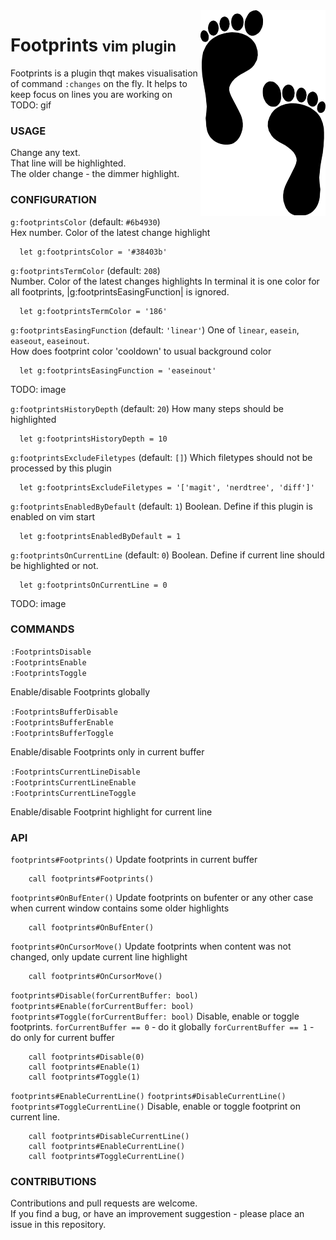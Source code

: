 <img style="float:right" src="readme/footprints.png" />

# Footprints <small>vim plugin</small>

Footprints is a plugin thqt makes visualisation of command `:changes` on the fly.
It helps to keep focus on lines you are working on
TODO: gif

### USAGE
Change any text.  
That line will be highlighted.  
The older change - the dimmer highlight.

### CONFIGURATION
`g:footprintsColor` (default: `#6b4930`)  
Hex number. Color of the latest change highlight
```
  let g:footprintsColor = '#38403b'
```

`g:footprintsTermColor` (default: `208`)  
Number. Color of the latest changes highlights
In terminal it is one color for all footprints,
|g:footprintsEasingFunction| is ignored.
```
  let g:footprintsTermColor = '186'
```

`g:footprintsEasingFunction` (default: `'linear'`)
  One of `linear`, `easein`, `easeout`, `easeinout`.  
  How does footprint color 'cooldown' to usual background color
```
  let g:footprintsEasingFunction = 'easeinout'
```
TODO: image

`g:footprintsHistoryDepth` (default: `20`)
How many steps should be highlighted
```
  let g:footprintsHistoryDepth = 10
```

`g:footprintsExcludeFiletypes` (default: `[]`)
Which filetypes should not be processed by this plugin
```
  let g:footprintsExcludeFiletypes = '['magit', 'nerdtree', 'diff']'
```

`g:footprintsEnabledByDefault` (default: `1`)
Boolean. Define if this plugin is enabled on vim start 
```
  let g:footprintsEnabledByDefault = 1
```

`g:footprintsOnCurrentLine` (default: `0`)
Boolean. Define if current line should be highlighted or not.
```
  let g:footprintsOnCurrentLine = 0
```
TODO: image

### COMMANDS

`:FootprintsDisable`  
`:FootprintsEnable`  
`:FootprintsToggle`  

  Enable/disable Footprints globally  

`:FootprintsBufferDisable`  
`:FootprintsBufferEnable`  
`:FootprintsBufferToggle`  

  Enable/disable Footprints only in current buffer

`:FootprintsCurrentLineDisable`  
`:FootprintsCurrentLineEnable`  
`:FootprintsCurrentLineToggle`  

  Enable/disable Footprint highlight for current line

### API

`footprints#Footprints()`
Update footprints in current buffer
```
    call footprints#Footprints()
```

`footprints#OnBufEnter()`
Update footprints on bufenter or any other case when current window contains some older highlights
```
    call footprints#OnBufEnter()
```

`footprints#OnCursorMove()`
Update footprints when content was not changed, only update current line highlight
```
    call footprints#OnCursorMove()
```

`footprints#Disable(forCurrentBuffer: bool)`
`footprints#Enable(forCurrentBuffer: bool)`
`footprints#Toggle(forCurrentBuffer: bool)`
Disable, enable or toggle footprints.
`forCurrentBuffer == 0` - do it globally
`forCurrentBuffer == 1` - do only for current buffer
```
    call footprints#Disable(0)
    call footprints#Enable(1)
    call footprints#Toggle(1)
```

`footprints#EnableCurrentLine()`
`footprints#DisableCurrentLine()`
`footprints#ToggleCurrentLine()`
    Disable, enable or toggle footprint on current line.
```
    call footprints#DisableCurrentLine()
    call footprints#EnableCurrentLine()
    call footprints#ToggleCurrentLine()
```

### CONTRIBUTIONS
Contributions and pull requests are welcome.  
If you find a bug, or have an improvement suggestion -
please place an issue in this repository.
